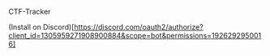CTF-Tracker

(Install on Discord)[https://discord.com/oauth2/authorize?client_id=1305959271908900884&scope=bot&permissions=1926292950016]
